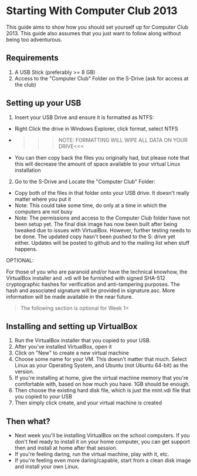 # Starting With Computer Club 2013 #

This guide aims to show how you should set yourself up for Computer Club 2013. This guide also assumes that you just want to follow along without being too adventurous.

## Requirements ##

1. A USB Stick (preferably >= 8 GB)
2. Access to the "Computer Club" Folder on the S-Drive (ask for access at the club)

## Setting up your USB ##

1. Insert your USB Drive and ensure it is formatted as NTFS:
  - Right Click the drive in Windows Explorer, click format, select NTFS
  - >>>NOTE: FORMATTING WILL WIPE ALL DATA ON YOUR DRIVE<<<
  - You can then copy back the files you originally had, but please note that this will decrease the amount of space available to your virtual Linux installation

2. Go to the S-Drive and Locate the "Computer Club" Folder:
  - Copy both of the files in that folder onto your USB drive. It doesn't really matter where you put it
  - Note: This could take some time, do only at a time in which the computers are not busy
  - Note: The permissions and access to the Computer Club folder have not been setup yet. The final disk image has now been built after being tweaked due to issues with VirtualBox. However, further testing needs to be done. The updated copy hasn't been pushed to the S: drive yet either. Updates will be posted to github and to the mailing list when stuff happens.

OPTIONAL:

For those of you who are paranoid and/or have the technical knowhow, the VirtualBox installer and .vdi will be furnished with signed SHA-512 cryptographic hashes for verification and anti-tampering purposes.
The hash and associated signature will be provided in signature.asc. More information will be made available in the near future.

> The following section is optional for Week 1<

## Installing and setting up VirtualBox ##

1. Run the VirtualBox installer that you copied to your USB.
2. After you've installed VirtualBox, open it
3. Click on "New" to create a new virtual machine
4. Choose some name for your VM. This doesn't matter that much. Select Linux as your Operating System, and Ubuntu (not Ubuntu 64-bit) as the version.
5. If you're installing at home, give the virtual machine memory that you're comfortable with, based on how much you have. 1GB should be enough.
6. Then choose the existing hard disk file, which is just the mint.vdi file that you copied to your USB
7. Then simply click create, and your virtual machine is created 

## Then what? ##

- Next week you'll be installing VirtualBox on the school computers. If you don't feel ready to install it on your home computer, you can get support then and install at home after that session.
- If you're feeling daring, run the virtual machine, play with it, etc.
- If you're feeling even more daring/capable, start from a clean disk image and install your own Linux. 
